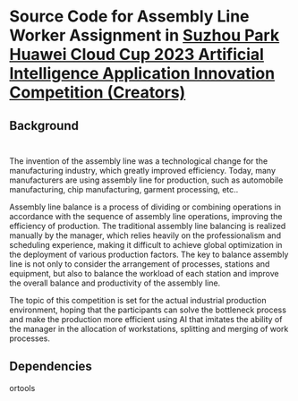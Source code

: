 # Source Code for Assembly Line Worker Assignment in [Suzhou Park Huawei Cloud Cup 2023 Artificial Intelligence Application Innovation Competition (Creators)](https://competition.huaweicloud.com/information/1000041930/html12?utm_source=e7c2eef1606847f1851d7e7b12f1637a&share=84be1103308e484b9620777a65519e71)

## Background <br><br>

The invention of the assembly line was a technological change for the manufacturing industry, which greatly improved efficiency. Today, many manufacturers are using assembly line for production, such as automobile manufacturing, chip manufacturing, garment processing, etc..<br>

Assembly line balance is a process of dividing or combining operations in accordance with the sequence of assembly line operations, improving the efficiency of production. The traditional assembly line balancing is realized manually by the manager, which relies heavily on the professionalism and scheduling experience, making it difficult to achieve global optimization in the deployment of various production factors. The key to balance assembly line is not only to consider the arrangement of processes, stations and equipment, but also to balance the workload of each station and improve the overall balance and productivity of the assembly line.<br>

The topic of this competition is set for the actual industrial production environment, hoping that the participants can solve the bottleneck process and make the production more efficient using AI that imitates the ability of the manager in the allocation of workstations, splitting and merging of work processes.

## Dependencies
ortools
